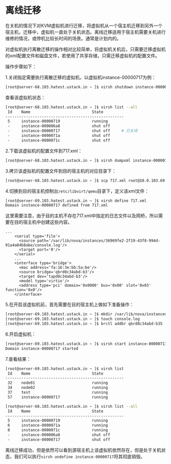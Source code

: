 # 离线迁移

在关机的情况下对KVM虚拟机进行迁移，将虚拟机从一个宿主机迁移到另外一个宿主机，迁移中，虚拟机一直处于关机状态。离线迁移适用于宿主机需要关机进行维修的情况，或停机比较长时间的场景。通常是计划内的。

对虚拟机执行离散迁移的操作相对比较简单，将虚拟机关机后，只需要迁移虚拟机的xml配置文件和磁盘文件，若使用了共享存储，只需迁移虚拟机的配置文件。

操作步骤如下：

1.关闭指定需要执行离散迁移的虚拟机，以虚拟机instance-00000717为例：

```bash
[root@server-68.103.hatest.ustack.in ~ ]$ virsh shutdown instance-00000717
```

查看该虚拟机状态：

```bash
[root@server-68.103.hatest.ustack.in ~ ]$ virsh list --all
 Id    Name                           State
----------------------------------------------------
 5     instance-00000719              running
 -     instance-000006a8              shut off
 -     instance-00000717              shut off     # 已关闭
 -     instance-0000071a              shut off
 -     instance-0000071c              shut off
```

2.下载该虚拟机的配置文件到717.xml：

```bash
[root@server-68.103.hatest.ustack.in ~ ]$ virsh dumpxml instance-00000717 > 717.xml
```

3.拷贝该虚拟机的配置文件到目的宿主机的对应目录下：

```bash
[root@server-68.103.hatest.ustack.in ~ ]$ scp 717.xml root@10.0.103.69 /etc/libvirt/qemu
```

4.切换到目的宿主机控制台`/etc/libvirt/qemu`目录下，定义该xml文件：

```bash
[root@server-69.103.hatest.ustack.in ~ ]$ virsh define 717.xml 
Domain instance-00000717 defined from 717.xml
```

这里需要注意，由于目的主机不存在717.xml中指定的日志文件以及网桥，所以需要在目的宿主机中创建这些内容。

```
...
    <serial type='file'>
      <source path='/var/lib/nova/instances/36969fe2-2f19-43f8-994d-91a4a04b8abe/console.log'/>
      <target port='0'/>
    </serial>
    ...
    <interface type='bridge'>
      <mac address='fa:16:3e:bb:5a:be'/>
      <source bridge='qbrd0c34abd-b3'/>
      <target dev='tapd0c34abd-b3'/>
      <model type='virtio'/>
      <address type='pci' domain='0x0000' bus='0x00' slot='0x03' function='0x0'/>
    </interface>
```

5.在开启该虚拟机前，首先需要在目的宿主机上做如下准备操作：

```bash
[root@server-69.103.hatest.ustack.in ~ ]$ mkdir /var/lib/nova/instances/36969fe2-2f19-43f8-994d-91a4a04b8abe/
[root@server-69.103.hatest.ustack.in ~ ]$ touch console.log
[root@server-69.103.hatest.ustack.in ~ ]$ brctl addbr qbrd0c34abd-b35
```

6.开启虚拟机：

```bash
[root@server-69.103.hatest.ustack.in ~ ]$ virsh start instance-00000717
Domain instance-00000717 started
```

7.查看结果：

```bash
[root@server-69.103.hatest.ustack.in ~ ]$ virsh list
 Id    Name                           State
----------------------------------------------------
 32    node01                         running
 34    node02                         running
 37    test                           running
 57    instance-00000717              running
```

```bash
[root@server-68.103.hatest.ustack.in ~ ]$ virsh list --all
 Id    Name                           State
----------------------------------------------------
 5     instance-00000719              running
 6     instance-0000071a              running
 8     instance-0000071c              running
 -     instance-000006a8              shut off
 -     instance-00000717              shut off
```

离线迁移成功，但是依然可以看到源宿主机上该虚拟机依然存在，但是处于关机状态，我们可以执行`virsh undefine instance-00000717`将其彻底销毁。

